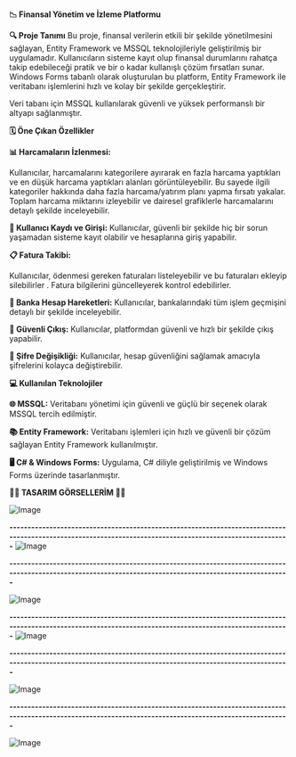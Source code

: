 **📉 Finansal Yönetim ve İzleme Platformu**


**🔍 Proje Tanımı**
Bu proje, finansal verilerin etkili bir şekilde yönetilmesini sağlayan, Entity Framework ve MSSQL teknolojileriyle geliştirilmiş bir uygulamadır. Kullanıcıların sisteme kayıt olup finansal durumlarını rahatça takip edebileceği pratik ve bir o kadar kullanışlı çözüm fırsatları sunar. Windows Forms tabanlı olarak oluşturulan bu platform, Entity Framework ile veritabanı işlemlerini hızlı ve kolay bir şekilde gerçekleştirir.

Veri tabanı için MSSQL kullanılarak güvenli ve yüksek performanslı bir altyapı sağlanmıştır.

**🗓️ Öne Çıkan Özellikler**

**📊 Harcamaların İzlenmesi:**

Kullanıcılar, harcamalarını kategorilere ayırarak en fazla harcama yaptıkları ve en düşük harcama yaptıkları alanları görüntüleyebilir. Bu sayede ilgili kategoriler hakkında daha fazla harcama/yatırım planı yapma fırsatı yakalar.
Toplam harcama miktarını izleyebilir ve dairesel grafiklerle harcamalarını detaylı şekilde inceleyebilir.

**🔑 Kullanıcı Kaydı ve Girişi:** Kullanıcılar, güvenli bir şekilde hiç bir sorun yaşamadan sisteme kayıt olabilir ve hesaplarına giriş yapabilir.

**📋 Fatura Takibi:**

Kullanıcılar, ödenmesi gereken faturaları listeleyebilir ve bu faturaları ekleyip silebilirler .
Fatura bilgilerini güncelleyerek kontrol edebilirler.

**💸 Banka Hesap Hareketleri:** Kullanıcılar, bankalarındaki tüm işlem geçmişini detaylı bir şekilde inceleyebilir.

**🚪 Güvenli Çıkış:** Kullanıcılar, platformdan güvenli ve hızlı bir şekilde çıkış yapabilir.

**🔐 Şifre Değişikliği:** Kullanıcılar, hesap güvenliğini sağlamak amacıyla şifrelerini kolayca değiştirebilir.

**💻 Kullanılan Teknolojiler**

**🌐 MSSQL:** Veritabanı yönetimi için güvenli ve güçlü bir seçenek olarak MSSQL tercih edilmiştir.

**📚 Entity Framework:** Veritabanı işlemleri için hızlı ve güvenli bir çözüm sağlayan Entity Framework kullanılmıştır.

**🖥️ C# & Windows Forms:** Uygulama, C# diliyle geliştirilmiş ve Windows Forms üzerinde tasarlanmıştır.

**🚀🚀 TASARIM GÖRSELLERİM 🚀🚀**

![Image](https://github.com/user-attachments/assets/2c3ef8d4-e8d4-4763-a8b2-fba08c49f869)

**---------------------------------------------------------------------------------------------------------------------------------------------------------**
![Image](https://github.com/user-attachments/assets/86ae34e9-023f-44cd-acbe-554a2e86995d)

**---------------------------------------------------------------------------------------------------------------------------------------------------------**

![Image](https://github.com/user-attachments/assets/7a0b35c3-d1d6-4cae-9e1e-6a907b1419a4)

**---------------------------------------------------------------------------------------------------------------------------------------------------------**
![Image](https://github.com/user-attachments/assets/ee825488-1c3b-4f1f-9810-639a6c516cb8)


**---------------------------------------------------------------------------------------------------------------------------------------------------------**

![Image](https://github.com/user-attachments/assets/fe356174-92a4-425a-bbd4-5be99acd935a)


**---------------------------------------------------------------------------------------------------------------------------------------------------------**


![Image](https://github.com/user-attachments/assets/e32cbcd1-8a8a-4458-891a-7f9665ef6c18)
